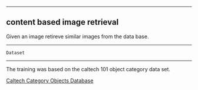 

-----------------------------------
content based image retrieval
------------------------------

Given an image retireve similar images from the data base.




-----------------------------------

    Dataset
------------------------------
The training was based on the caltech 101 object category data set.

[Caltech Category Objects Database](http://www.vision.caltech.edu/Image_Datasets/Caltech101/Caltech101.html#Download)
